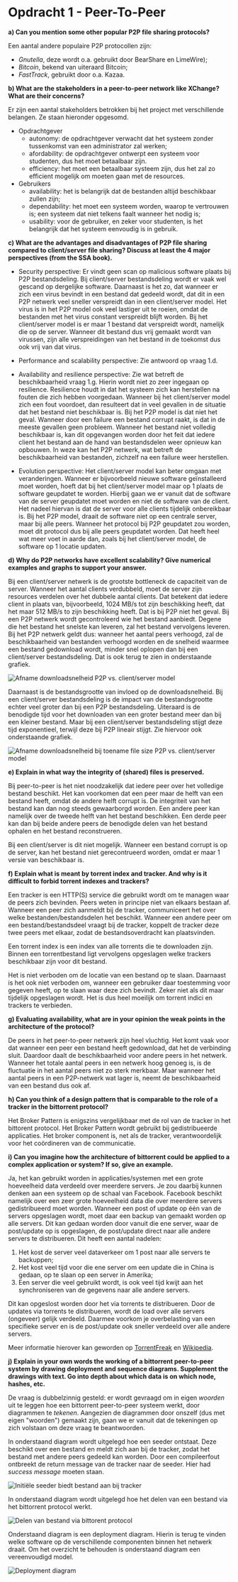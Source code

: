 # Opdracht 1 - Peer-To-Peer

__a) Can you mention some other popular P2P file sharing protocols?__

Een aantal andere populaire P2P protocollen zijn:
- *Gnutella*, deze wordt o.a. gebruikt door BearShare en LimeWire);
- *Bitcoin*, bekend van uiteraard Bitcoin;
- *FastTrack*, gebruikt door o.a. Kazaa.

__b) What are the stakeholders in a peer-to-peer network like XChange? What are their concerns?__

Er zijn een aantal stakeholders betrokken bij het project met verschillende belangen. Ze staan hieronder opgesomd.
- Opdrachtgever
	- autonomy: de opdrachtgever verwacht dat het systeem zonder tussenkomst van een administrator zal werken;
	- afordability: de opdrachtgever ontwerpt een systeem voor studenten, dus het moet betaalbaar zijn.
	- efficiency: het moet een betaalbaar systeem zijn, dus het zal zo efficient mogelijk om moeten gaan met de resources.
- Gebruikers
	- availability: het is belangrijk dat de bestanden altijd beschikbaar zullen zijn;
	- dependability: het moet een systeem worden, waarop te vertrouwen is; een systeem dat niet telkens faalt wanneer het nodig is;
	- usability: voor de gebruiker, en zeker voor studenten, is het belangrijk dat het systeem eenvoudig is in gebruik.

__c) What are the advantages and disadvantages of P2P file sharing compared to client/server file sharing? Discuss at least the 4 major perspectives (from the SSA book).__

- Security perspective:
	Er vindt geen scan op malicious software plaats bij P2P bestandsdeling. Bij client/server bestandsdeling wordt er vaak wel gescand op dergelijke software. Daarnaast is het zo, dat wanneer er zich een virus bevindt in een bestand dat gedeeld wordt, dat dit in een P2P netwerk veel sneller verspreidt dan in een client/server model. Het virus is in het P2P model ook veel lastiger uit te roeien, omdat de bestanden met het virus constant verspreidt blijft worden. Bij het client/server model is er maar 1 bestand dat verspreidt wordt, namelijk die op de server. Wanneer dit bestand dus vrij gemaakt wordt van virussen, zijn alle verspreidingen van het bestand in de toekomst dus ook vrij van dat virus.

- Performance and scalability perspective:
	Zie antwoord op vraag 1.d.

- Availability and resilience perspective:
	Zie wat betreft de beschikbaarheid vraag 1.g. Hierin wordt niet zo zeer ingegaan op resilience. Resilience houdt in dat het systeem zich kan herstellen na fouten die zich hebben voorgedaan. Wanneer bij het client/server model zich een fout voordoet, dan resulteert dat in veel gevallen in de situatie dat het bestand niet beschikbaar is. Bij het P2P model is dat niet het geval. Wanneer door een failure een bestand corrupt raakt, is dat in de meeste gevallen geen probleem. Wanneer het bestand niet volledig beschikbaar is, kan dit opgevangen worden door het feit dat iedere client het bestand aan de hand van bestandsdelen weer opnieuw kan opbouwen. In weze kan het P2P netwerk, wat betreft de beschikbaarheid van bestanden, zichzelf na een failure weer herstellen.

- Evolution perspective:
	Het client/server model kan beter omgaan met veranderingen. Wanneer er bijvoorbeeld nieuwe software geïnstalleerd moet worden, hoeft dat bij het client/server model maar op 1 plaats de software geupdatet te worden. Hierbij gaan we er vanuit dat de software van de server geupdatet moet worden en niet de software van de client. Het nadeel hiervan is dat de server voor alle clients tijdelijk onbereikbaar is. Bij het P2P model, draait de software niet op een centrale server, maar bij alle peers. Wanneer het protocol bij P2P geupdatet zou worden, moet dit protocol dus bij alle peers geupdatet worden. Dat heeft heel wat meer voet in aarde dan, zoals bij het client/server model, de software op 1 locatie updaten.

__d) Why do P2P networks have excellent scalability? Give numerical examples and graphs to support your answer.__

Bij een client/server netwerk is de grootste bottleneck de capaciteit van de server. Wanneer het aantal clients verdubbeld, moet de server zijn resources verdelen over het dubbele aantal clients. Dat betekent dat iedere client in plaats van, bijvoorbeeld, 1024 MB/s tot zijn beschikking heeft, dat het maar 512 MB/s to zijn beschikking heeft. Dat is bij P2P niet het geval. Bij een P2P netwerk wordt gecontroleerd wie het bestand aanbiedt. Degene die het bestand het snelste kan leveren, zal het bestand vervolgens leveren. Bij het P2P netwerk geldt dus: wanneer het aantal peers verhoogd, zal de beschikbaarheid van bestanden verhoogd worden en de snelheid waarmee een bestand gedownload wordt, minder snel oplopen dan bij een client/server bestandsdeling. Dat is ook terug te zien in onderstaande grafiek.

![Afname downloadsnelheid P2P vs. client/server model](assets/P2P-client-server-increasing-clients.png)

Daarnaast is de bestandsgrootte van invloed op de downloadsnelheid. Bij een client/server bestandsdeling is de impact van de bestandsgrootte echter veel groter dan bij een P2P bestandsdeling. Uiteraard is de benodigde tijd voor het downloaden van een groter bestand meer dan bij een kleiner bestand. Maar bij een client/server bestandsdeling stijgt deze tijd exponentieel, terwijl deze bij P2P lineair stijgt. Zie hiervoor ook onderstaande grafiek.

![Afname downloadsnelheid bij toename file size P2P vs. client/server model](assets/P2P-client-server-increasing-file-size.png)

__e) Explain in what way the integrity of (shared) files is preserved.__

Bij peer-to-peer is het niet noodzakelijk dat iedere peer over het volledige bestand beschikt. Het kan voorkomen dat een peer maar de helft van een bestand heeft, omdat de andere helft corrupt is. De integriteit van het bestand kan dan nog steeds gewaarborgd worden. Een andere peer kan namelijk over de tweede helft van het bestand beschikken. Een derde peer kan dan bij beide andere peers de benodigde delen van het bestand ophalen en het bestand reconstrueren.

Bij een client/server is dit niet mogelijk. Wanneer een bestand corrupt is op de server, kan het bestand niet gerecontrueerd worden, omdat er maar 1 versie van beschikbaar is.

__f) Explain what is meant by torrent index and tracker. And why is it difficult to forbid torrent indexes and trackers?__

Een tracker is een HTTP(S) service die gebruikt wordt om te managen waar de peers zich bevinden. Peers weten in principe niet van elkaars bestaan af. Wanneer een peer zich aanmeldt bij de tracker, communiceert het over welke bestanden/bestandsdelen het beschikt. Wanneer een andere peer om een bestand/bestandsdeel vraagt bij de tracker, koppelt de tracker deze twee peers met elkaar, zodat de bestandsoverdracht kan plaatsvinden.

Een torrent index is een index van alle torrents die te downloaden zijn. Binnen een torrentbestand ligt vervolgens opgeslagen welke trackers beschikbaar zijn voor dit bestand.

Het is niet verboden om de locatie van een bestand op te slaan. Daarnaast is het ook niet verboden om, wanneer een gebruiker daar toestemming voor gegeven heeft, op te slaan waar deze zich bevindt. Zeker niet als dit maar tijdelijk opgeslagen wordt. Het is dus heel moeilijk om torrent indici en trackers te verbieden.

__g) Evaluating availability, what are in your opinion the weak points in the architecture of the protocol?__

De peers in het peer-to-peer netwerk zijn heel vluchtig. Het komt vaak voor dat wanneer een peer een bestand heeft gedownload, dat het de verbinding sluit. Daardoor daalt de beschikbaarheid voor andere peers in het netwerk. Wanneer het totale aantal peers in een netwerk hoog genoeg is, is de fluctuatie in het aantal peers niet zo sterk merkbaar. Maar wanneer het aantal peers in een P2P-netwerk wat lager is, neemt de beschikbaarheid van een bestand dus ook af.

__h) Can you think of a design pattern that is comparable to the role of a tracker in the bittorrent protocol?__

Het Broker Pattern is enigszins vergelijkbaar met de rol van de tracker in het bittorent protocol. Het Broker Pattern wordt gebruikt bij gedistribueerde applicaties. Het broker component is, net als de tracker, verantwoordelijk voor het coördineren van de communicatie.

__i) Can you imagine how the architecture of bittorrent could be applied to a complex application or system? If so, give an example.__

Ja, het kan gebruikt worden in applicaties/systemen met een grote hoeveelheid data verdeeld over meerdere servers. Je zou daarbij kunnen denken aan een systeem op de schaal van Facebook. Facebook beschikt namelijk over een zeer grote hoeveelheid data die over meerdere servers gedistribueerd moet worden. Wanneer een post of update op één van de servers opgeslagen wordt, moet daar een backup van gemaakt worden op alle servers. Dit kan gedaan worden door vanuit die ene server, waar de post/update op is opgeslagen, de post/update direct naar alle andere servers te distribueren. Dit heeft een aantal nadelen:

1. Het kost de server veel dataverkeer om 1 post naar alle servers te backuppen;
2. Het kost veel tijd voor die ene server om een update die in China is gedaan, op te slaan op een server in Amerika;
3. Een server die veel gebruikt wordt, is ook veel tijd kwijt aan het synchroniseren van de gegevens naar alle andere servers.

Dit kan opgeslost worden door het via torrents te distribueren. Door de updates via torrents te distribueren, wordt de load over alle servers (ongeveer) gelijk verdeeld. Daarmee voorkom je overbelasting van een specifieke server en is de post/update ook sneller verdeeld over alle andere servers.

Meer informatie hierover kan geworden op [TorrentFreak](http://torrentfreak.com/facebook-uses-bittorrent-and-they-love-it-100625/ "Facebook using BitTorrent") en [Wikipedia](http://en.wikipedia.org/wiki/BitTorrent#Others "Facebook using BitTorrent").

__j) Explain in your own words the working of a bittorrent peer-to-peer system by drawing deployment and sequence diagrams. Supplement the drawings with text. Go into depth about which data is on which node, hashes, etc.__

De vraag is dubbelzinnig gesteld: er wordt gevraagd om in eigen *woorden* uit te leggen hoe een bittorrent peer-to-peer systeem werkt, door diagrammen te *tekenen*. Aangezien de diagrammen door onszelf (dus met eigen "woorden") gemaakt zijn, gaan we er vanuit dat de tekeningen op zich volstaan om deze vraag te beantwoorden.

In onderstaand diagram wordt uitgelegd hoe een seeder ontstaat. Deze beschikt over een bestand en meldt zich aan bij de tracker, zodat het bestand met andere peers gedeeld kan worden. Door een compileerfout ontbreekt de return message van de tracker naar de seeder. Hier had *success message* moeten staan.

![Initiële seeder biedt bestand aan bij tracker](assets/sequence-create-torrentfile.jpg)

In onderstaand diagram wordt uitgelegd hoe het delen van een bestand via het bittorrent protocol werkt.

![Delen van bestand via bittorent protocol](assets/sequence-share-files-bittorrent.png)

Onderstaand diagram is een deployment diagram. Hierin is terug te vinden welke software op de verschillende componenten binnen het netwerk draait. Om het overzicht te behouden is onderstaand diagram een vereenvoudigd model.

![Deployment diagram](assets/deployment-diagram-bittorrent.png)